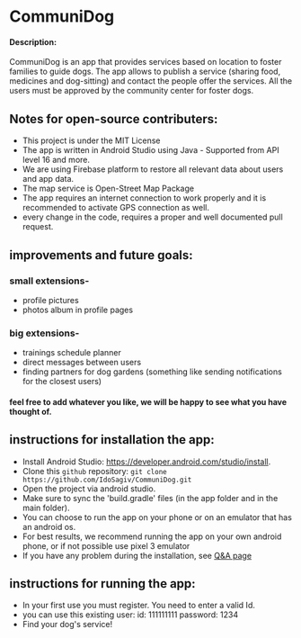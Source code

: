 # CommuniDog

#### Description:
CommuniDog is an app that provides services based on location to foster families to guide dogs.
The app allows to publish a service (sharing food, medicines and dog-sitting) and contact the people offer the services.
All the users must be approved by the community center for foster dogs.

## Notes for open-source contributers:
* This project is under the MIT License
* The app is written in Android Studio using Java - Supported from API level 16 and more.
* We are using Firebase platform to restore all relevant data about users and app data.
* The map service is Open-Street Map Package
* The app requires an internet connection to work properly and it is recommended to activate GPS connection as well.
* every change in the code, requires a proper and well documented pull request.

## improvements and future goals:
### small extensions-
* profile pictures
* photos album in profile pages
### big extensions-
* trainings schedule planner
* direct messages between users
* finding partners for dog gardens (something like sending notifications for the closest users)
#### feel free to add whatever you like, we will be happy to see what you have thought of.

## instructions for installation the app:
* Install Android Studio: https://developer.android.com/studio/install.
* Clone this `github` repository: `git clone https://github.com/IdoSagiv/CommuniDog.git`
* Open the project via android studio.
* Make sure to sync the 'build.gradle' files (in the app folder and in the main folder).
* You can choose to run the app on your phone or on an emulator that has an android os.
* For best results, we recommend running the app on your own android phone, or if not possible use pixel 3 emulator
* If you have any problem during the installation, see [Q&A page](https://github.com/IdoSagiv/CommuniDog/wiki/Q&A)

## instructions for running the app:
* In your first use you must register. You need to enter a valid Id.
* you can use this existing user: id: 111111111 password: 1234
* Find your dog's service!
